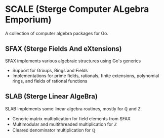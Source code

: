 # SCALE (Sterge Computer ALgebra Emporium)

A collection of computer algebra packages for Go.

## SFAX (Sterge Fields And eXtensions)
SFAX implements various algebraic structures using Go's generics
* Support for Groups, Rings and Fields
* Implementations for prime fields, rationals, finite extensions, polynomial rings, and fields of rational functions
## SLAB (Sterge Linear AlgeBra)
SLAB implements some linear algebra routines, mostly for $\mathbb{Q}$ and $\mathbb{Z}$.
* Generic matrix multiplication for field elements from SFAX
* Multimodular and multithreaded multiplication for $\mathbb{Z}$
* Cleared denominator multiplication for $\mathbb{Q}$